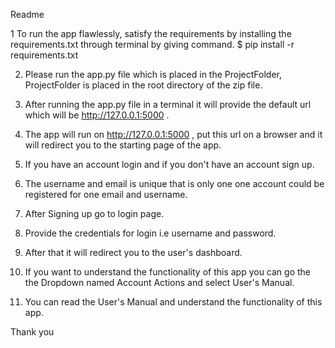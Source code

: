 
Readme

1 To run the app flawlessly, satisfy the requirements by installing the requirements.txt through terminal by giving command. 
	$ pip install -r requirements.txt

2. Please run the app.py file which is placed in the ProjectFolder, ProjectFolder is placed in the root directory of the zip file.

3. After running the app.py file in a terminal it will provide the default url which will be http://127.0.0.1:5000 .

4. The app will run on http://127.0.0.1:5000 , put this url on a browser and it will redirect you to the starting page of the app.

5. If you have an account login and if you don't have an account sign up.

6. The username and email is unique that is only one one account could be registered for one email and username.

7. After Signing up go to login page.

8. Provide the credentials for login i.e username and password.

9. After that it will redirect you to the user's dashboard.

10. If you want to understand the functionality of this app you can go the the Dropdown named Account Actions and select User's Manual.

11. You can read the User's Manual and understand the functionality of this app.

Thank you










